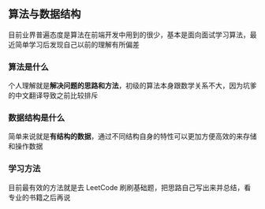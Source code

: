 算法与数据结构
------------------
目前业界普遍态度是算法在前端开发中用到的很少，基本是面向面试学习算法，最近简单学习后发现自己以前的理解有所偏差

### 算法是什么
个人理解就是**解决问题的思路和方法**，初级的算法本身跟数学关系不大，因为坑爹的中文翻译导致之前比较排斥

### 数据结构是什么
简单来说就是**有结构的数据**，通过不同结构自身的特性可以更加方便高效的来存储和操作数据

### 学习方法
目前最有效的方法就是去 LeetCode 刷刷基础题，把思路自己写出来并总结，看专业的书籍之后再说
